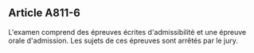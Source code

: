Article A811-6
----
L'examen comprend des épreuves écrites d'admissibilité et une épreuve orale
d'admission. Les sujets de ces épreuves sont arrêtés par le jury.
